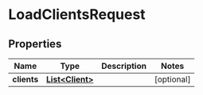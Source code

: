 # LoadClientsRequest

## Properties
Name | Type | Description | Notes
------------ | ------------- | ------------- | -------------
**clients** | [**List&lt;Client&gt;**](Client.md) |  |  [optional]
